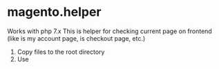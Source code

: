 # magento.helper

Works with php 7.x
This is helper for checking current page on frontend (like is my account page, is checkout page, etc.)

1) Copy files to the root directory
2) Use
